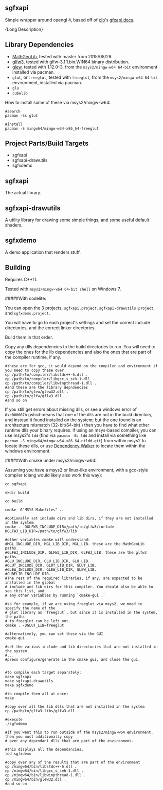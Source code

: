 
sgfxapi
---

Simple wrapper around opengl 4, based off of [clb](http://clb.demon.fi)'s [gfxapi docs](http://clb.demon.fi/gfxapi/).

{Long Description}




Library Dependencies
----



* [MathGeoLib](http://clb.demon.fi/MathGeoLib/nightly/), tested with master from 2015/08/26.
* [glfw3](http://www.glfw.org/docs/latest/), tested with glfw-3.1.1.bin.WIN64 binary distribution.
* [glew](http://glew.sourceforge.net/),
    tested with 1.12.0-3, from the `msys2/mingw-w64 64-bit` environment installed via pacman.
* `glut`, or `freeglut`, tested with `freeglut`, from the `msys2/mingw-w64 64-bit` environment, installed via pacman.
* `glu`
* `cubelib`



How to install some of these via msys2/mingw-w64:

    #search
    pacman -Ss glut
    
    #install
    pacman -S mingw64/mingw-w64-x86_64-freeglut


Project Parts/Build Targets
----

* sgfxapi
* sgfxapi-drawutils
* sgfxdemo

sgfxapi
------

The actual library.


sgfxapi-drawutils
------

A utility library for drawing some simple things, and some useful default shaders.


sgfxdemo
------

A demo application that renders stuff.



Building
----

Requires C++11.

Tested with `msys2/mingw-w64 64-bit shell` on Windows 7.



#####With codelite:

You can open the 3 projects, `sgfxapi.project`, `sgfxapi-drawutils.project`, and `sgfxdemo.project`.

You will have to go to each project's settings and set the correct include directories, and the correct linker directories.

Build them in that order.

Copy any dlls dependencies to the build directories to run. You will need to copy the ones for the lib dependencies
and also the ones that are part of the compiler runtime, if any.

    #these are for gcc, it would depend on the compiler and environment if you need to copy these over.
    cp /path/to/compiler/libstdc++-6.dll .
    cp /path/to/compiler/libgcc_s_seh-1.dll .
    cp /path/to/compiler/libwinpthread-1.dll .
    #and these are the library depndencies
    cp /path/to/glew/glew32.dll .
    cp /path/to/glfw/gflw3.dll .
    #and so on

If you still get errors about missing dlls, or see a windows error of `0xc000007b` (whichmeans that one of the
dlls are not in the build directory, and instead it found installed on the system; but the one found is an
architecture mismatch (32-bit/64-bit) ) then you have to find what other runtime dlls your binary requires.
If using an msys-based compiler, you can use msys2's `ldd` (find via `pacman -Ss ldd` and install via something
like `pacman -S mingw64/mingw-w64-x86_64-ntldd-git`) from within msys2 to locate these dlls, or use
[Dependency Walker](http://www.dependencywalker.com/) to locate them within the windows environment.




#####With cmake under msys2/mingw-w64:

Assuming you have a msys2 or linux-like environment, with a gcc-style compiler (clang would
likely also work this way):

    cd sgfxapi
    
    mkdir build
    
    cd build
    
    cmake -G"MSYS Makefiles" ..
    
    #optionally set include dirs and lib dirs, if they are not installed in the system
    cmake . -DGLFW3_INCLUDE_DIR=/path/to/glfw3/include -DGLFW3_LIB_DIR=/path/to/glfw3/lib
    
    #other variables cmake will understand:
    #MGL_INCLUDE_DIR, MGL_LIB_DIR, MGL_LIB. these are the MathGeoLib paths.
    #GLFW3_INCLUDE_DIR, GLFW3_LIB_DIR, GLFW3_LIB. these are the glfw3 paths.
    #GLU_INCLUDE_DIR, GLU_LIB_DIR, GLU_LIB.
    #GLUT_INCLUDE_DIR, GLUT_LIB_DIR, GLUT_LIB.
    #GLEW_INCLUDE_DIR, GLEW_LIB_DIR, GLEW_LIB.
    #CUBELIB_INCLUDE_DIR.
    #The rest of the required libraries, if any, are expected to be installed in the global
    # include and lib dirs for this compiler. You should also be able to see this list, and
    # any other variables by running `cmake-gui .`
    
    #so for example, if we are using freeglut via msys2, we need to specify the name of the
    # glut library as `freeglut`, but since it is installed in the system, the paths
    # to freeglut can be left out.
    cmake . -DGLUT_LIB=freeglut
    
    #alternatively, you can set these via the GUI
    cmake-gui .
    
    #set the various include and lib directories that are not installed in the system
    #...
    #press configure/generate in the cmake gui, and close the gui.
    
    
    #to compile each target separately:
    make sgfxapi
    make sgfxapi-drawutils
    make sgfxdemo
    
    #to compile them all at once:
    make
    
    #copy over all the lib dlls that are not installed in the system
    cp /path/to/glfw3-libs/glfw3.dll .

    #execute
    ./sgfxdemo

    #if you want this to run outside of the msys2/mingw-w64 environment, then you must additionally copy
    # over any dependant dlls that are part of the environment.
    
    #this displays all the dependancies.
    ldd sgfxdemo

    #copy over any of the results that are part of the environment
    cp /mingw64/bin/libstdc++-6.dll .
    cp /mingw64/bin/libgcc_s_seh-1.dll .
    cp /mingw64/bin/libwinpthread-1.dll .
    cp /mingw64/bin/glew32.dll .
    #and so on

